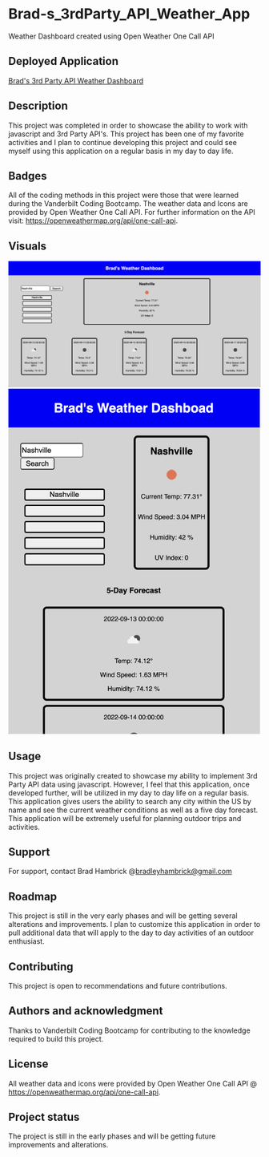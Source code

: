 # Brad-s_3rdParty_API_Weather_App
Weather Dashboard created using Open Weather One Call API

## Deployed Application
[Brad's 3rd Party API Weather Dashboard](https://brad-hambrick.github.io/Brad-s_3rdParty_API_Weather_App/)

## Description
This project was completed in order to showcase the ability to work with javascript and 3rd Party API's.  This project has been one of my favorite activities and I plan to continue developing this project and could see myself using this application on a regular basis in my day to day life.

## Badges
All of the coding methods in this project were those that were learned during the Vanderbilt Coding Bootcamp.  The weather data and Icons are provided by Open Weather One Call API.  For further information on the API visit: https://openweathermap.org/api/one-call-api.

## Visuals
![Website Images](./assets/images/weatherScreenshot.png)
![Website Images](./assets/images/mediaScreen.png)


## Usage
This project was originally created to showcase my ability to implement 3rd Party API data using javascript.  However, I feel that this application, once developed further, will be utilized in my day to day life on a regular basis.  This application gives users the ability to search any city within the US by name and see the current weather conditions as well as a five day forecast.  This application will be extremely useful for planning outdoor trips and activities.  

## Support
For support, contact Brad Hambrick @bradleyhambrick@gmail.com

## Roadmap
This project is still in the very early phases and will be getting several alterations and improvements.  I plan to customize this application in order to pull additional data that will apply to the day to day activities of an outdoor enthusiast.    

## Contributing
This project is open to recommendations and future contributions.

## Authors and acknowledgment
Thanks to Vanderbilt Coding Bootcamp for contributing to the knowledge required to build this project.

## License
All weather data and icons were provided by Open Weather One Call API @ https://openweathermap.org/api/one-call-api.  

## Project status
The project is still in the early phases and will be getting future improvements and alterations.      